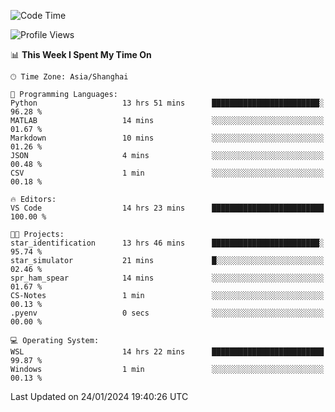 <!--START_SECTION:waka-->
![Code Time](http://img.shields.io/badge/Code%20Time-1%2C465%20hrs%2025%20mins-blue)

![Profile Views](http://img.shields.io/badge/Profile%20Views-0-blue)

📊 **This Week I Spent My Time On** 

```text
🕑︎ Time Zone: Asia/Shanghai

💬 Programming Languages: 
Python                   13 hrs 51 mins      ████████████████████████░   96.28 % 
MATLAB                   14 mins             ░░░░░░░░░░░░░░░░░░░░░░░░░   01.67 % 
Markdown                 10 mins             ░░░░░░░░░░░░░░░░░░░░░░░░░   01.26 % 
JSON                     4 mins              ░░░░░░░░░░░░░░░░░░░░░░░░░   00.48 % 
CSV                      1 min               ░░░░░░░░░░░░░░░░░░░░░░░░░   00.18 % 

🔥 Editors: 
VS Code                  14 hrs 23 mins      █████████████████████████   100.00 % 

🐱‍💻 Projects: 
star_identification      13 hrs 46 mins      ████████████████████████░   95.74 % 
star_simulator           21 mins             █░░░░░░░░░░░░░░░░░░░░░░░░   02.46 % 
spr_ham_spear            14 mins             ░░░░░░░░░░░░░░░░░░░░░░░░░   01.67 % 
CS-Notes                 1 min               ░░░░░░░░░░░░░░░░░░░░░░░░░   00.13 % 
.pyenv                   0 secs              ░░░░░░░░░░░░░░░░░░░░░░░░░   00.00 % 

💻 Operating System: 
WSL                      14 hrs 22 mins      █████████████████████████   99.87 % 
Windows                  1 min               ░░░░░░░░░░░░░░░░░░░░░░░░░   00.13 % 
```


 Last Updated on 24/01/2024 19:40:26 UTC
<!--END_SECTION:waka-->